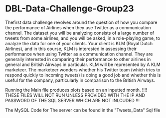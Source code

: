 # DBL-Data-Challenge-Group23

Thefirst data challenge revolves around the question of how you compare the performance of Airlines when they use Twitter as a communication channel. The dataset you will be analyzing consists of a large number of tweets from some airlines, and you will be asked, in a role-playing game, to analyze the data for one of your clients. Your client is KLM (Royal Dutch Airlines), and in this course, KLM is interested in assessing their performance when using Twitter as a communication channel. They are generally interested in comparing their performance to other airlines in general and British Airways in particular. KLM will be represented by A KLM marketeer. The marketeer wonders whether his Twitter team (which tries to respond quickly to incoming tweets) is doing a good job and whether this is useful for the company, particularly in comparison to the British Airways.

Running the Main file produces plots based on an inputted month.
!!!! THESE FILES WILL NOT RUN UNLESS PROVIDED WITH THE IP AND PASSWORD OF THE SQL SERVER WHICH ARE NOT INLCUDED !!!

The MySQL Code for The server can be found in the "Tweets_Data" Sql file
